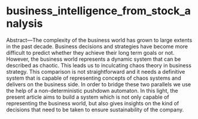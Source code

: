 # business_intelligence_from_stock_analysis
Abstract—The complexity of the business world has grown to
large extents in the past decade. Business decisions and strategies
have become more difficult to predict whether they achieve their
long term goals or not. However, the business world represents a
dynamic system that can be described as chaotic. This leads us to
inculcating chaos theory in business strategy. This comparison
is not straightforward and it needs a definitive system that is
capable of representing concepts of chaos systems and delivers
on the business side. In order to bridge these two parallels we
use the help of a non-deterministic pushdown automaton. In this
light, the present article aims to build a system which is not
only capable of representing the business world, but also gives
insights on the kind of decisions that need to be taken to ensure
sustainability of the company.
